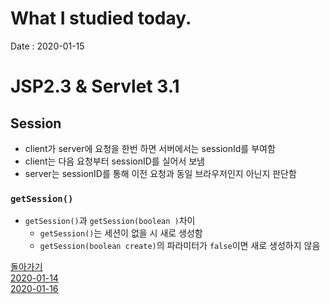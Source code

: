 # What I studied today.
Date : 2020-01-15

# JSP2.3 & Servlet 3.1

## Session
- client가 server에 요청을 한번 하면 서버에서는 sessionId를 부여함
- client는 다음 요청부터 sessionID를 실어서 보냄
- server는 sessionID를 통해 이전 요청과 동일 브라우저인지 아닌지 판단함
### `getSession()` 
- `getSession()`과 `getSession(boolean )`차이
    - `getSession()`는 세션이 없을 시 새로 생성함
    - `getSession(boolean create)`의 파라미터가 `false`이면 새로 생성하지 않음

[돌아가기](../README.md)  
[2020-01-14](whatIStudied_200114.md)  
[2020-01-16](whatIStudied_200116.md)  


